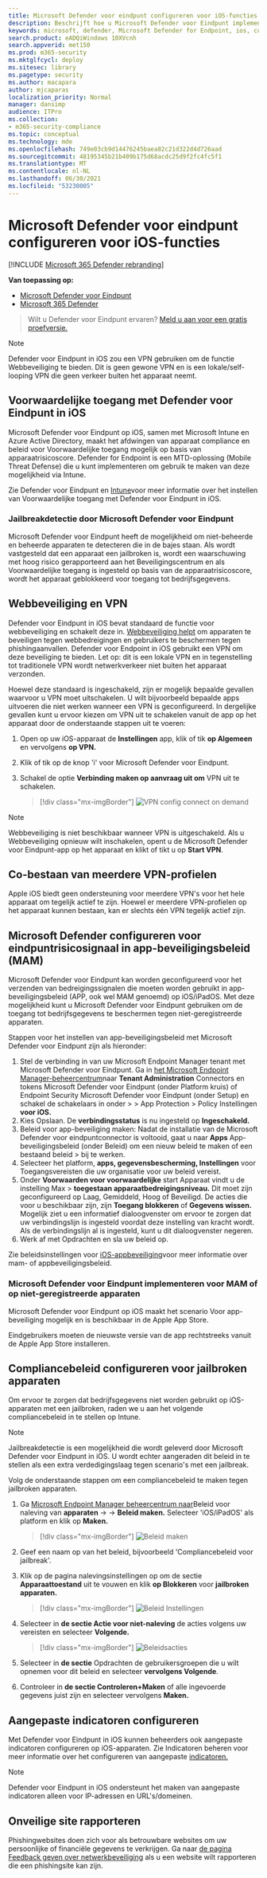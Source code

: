 ```yaml
---
title: Microsoft Defender voor eindpunt configureren voor iOS-functies
description: Beschrijft hoe u Microsoft Defender voor Eindpunt implementeert voor iOS-functies
keywords: microsoft, defender, Microsoft Defender for Endpoint, ios, configure, features, ios
search.product: eADQiWindows 10XVcnh
search.appverid: met150
ms.prod: m365-security
ms.mktglfcycl: deploy
ms.sitesec: library
ms.pagetype: security
ms.author: macapara
author: mjcaparas
localization_priority: Normal
manager: dansimp
audience: ITPro
ms.collection:
- m365-security-compliance
ms.topic: conceptual
ms.technology: mde
ms.openlocfilehash: 749e03cb9d14476245baea82c21d322d4d726aad
ms.sourcegitcommit: 48195345b21b409b175d68acdc25d9f2fc4fc5f1
ms.translationtype: MT
ms.contentlocale: nl-NL
ms.lasthandoff: 06/30/2021
ms.locfileid: "53230005"
---
```

# <a name="configure-microsoft-defender-for-endpoint-on-ios-features"></a>Microsoft Defender voor eindpunt configureren voor iOS-functies

[!INCLUDE [Microsoft 365 Defender rebranding](../../includes/microsoft-defender.md)]

**Van toepassing op:**
- [Microsoft Defender voor Eindpunt](https://go.microsoft.com/fwlink/p/?linkid=2154037)
- [Microsoft 365 Defender](https://go.microsoft.com/fwlink/?linkid=2118804)

> Wilt u Defender voor Eindpunt ervaren? [Meld u aan voor een gratis proefversie.](https://www.microsoft.com/microsoft-365/windows/microsoft-defender-atp?ocid=docs-wdatp-exposedapis-abovefoldlink) 

> [!NOTE]
> Defender voor Eindpunt in iOS zou een VPN gebruiken om de functie Webbeveiliging te bieden. Dit is geen gewone VPN en is een lokale/self-looping VPN die geen verkeer buiten het apparaat neemt.

## <a name="conditional-access-with-defender-for-endpoint-on-ios"></a>Voorwaardelijke toegang met Defender voor Eindpunt in iOS  
Microsoft Defender voor Eindpunt op iOS, samen met Microsoft Intune en Azure Active Directory, maakt het afdwingen van apparaat compliance en beleid voor Voorwaardelijke toegang mogelijk op basis van apparaatrisicoscore. Defender for Endpoint is een MTD-oplossing (Mobile Threat Defense) die u kunt implementeren om gebruik te maken van deze mogelijkheid via Intune.

Zie Defender voor Eindpunt en [Intune](/mem/intune/protect/advanced-threat-protection)voor meer informatie over het instellen van Voorwaardelijke toegang met Defender voor Eindpunt in iOS.

### <a name="jailbreak-detection-by-microsoft-defender-for-endpoint"></a>Jailbreakdetectie door Microsoft Defender voor Eindpunt
Microsoft Defender voor Eindpunt heeft de mogelijkheid om niet-beheerde en beheerde apparaten te detecteren die in de bajes staan. Als wordt vastgesteld dat een apparaat een jailbroken is, wordt een waarschuwing met hoog risico gerapporteerd aan het Beveiligingscentrum en als Voorwaardelijke toegang is ingesteld op basis van de apparaatrisicoscore, wordt het apparaat geblokkeerd voor toegang tot bedrijfsgegevens.

## <a name="web-protection-and-vpn"></a>Webbeveiliging en VPN

Defender voor Eindpunt in iOS bevat standaard de functie voor webbeveiliging en schakelt deze in. [Webbeveiliging helpt](web-protection-overview.md) om apparaten te beveiligen tegen webbedreigingen en gebruikers te beschermen tegen phishingaanvallen. Defender voor Endpoint in iOS gebruikt een VPN om deze beveiliging te bieden. Let op: dit is een lokale VPN en in tegenstelling tot traditionele VPN wordt netwerkverkeer niet buiten het apparaat verzonden.

Hoewel deze standaard is ingeschakeld, zijn er mogelijk bepaalde gevallen waarvoor u VPN moet uitschakelen. U wilt bijvoorbeeld bepaalde apps uitvoeren die niet werken wanneer een VPN is geconfigureerd. In dergelijke gevallen kunt u ervoor kiezen om VPN uit te schakelen vanuit de app op het apparaat door de onderstaande stappen uit te voeren:

1. Open op uw iOS-apparaat de **Instellingen** app, klik of tik **op Algemeen** en vervolgens **op VPN.**
1. Klik of tik op de knop 'i' voor Microsoft Defender voor Eindpunt.
1. Schakel de optie **Verbinding maken op aanvraag uit om** VPN uit te schakelen.

    > [!div class="mx-imgBorder"]
    > ![VPN config connect on demand](images/ios-vpn-config.png)

> [!NOTE]
> Webbeveiliging is niet beschikbaar wanneer VPN is uitgeschakeld. Als u Webbeveiliging opnieuw wilt inschakelen, opent u de Microsoft Defender voor Eindpunt-app op het apparaat en klikt of tikt u op **Start VPN**.

## <a name="co-existence-of-multiple-vpn-profiles"></a>Co-bestaan van meerdere VPN-profielen

Apple iOS biedt geen ondersteuning voor meerdere VPN's voor het hele apparaat om tegelijk actief te zijn. Hoewel er meerdere VPN-profielen op het apparaat kunnen bestaan, kan er slechts één VPN tegelijk actief zijn.

## <a name="configure-microsoft-defender-for-endpoint-risk-signal-in-app-protection-policy-mam"></a>Microsoft Defender configureren voor eindpuntrisicosignaal in app-beveiligingsbeleid (MAM)

Microsoft Defender voor Eindpunt kan worden geconfigureerd voor het verzenden van bedreigingssignalen die moeten worden gebruikt in app-beveiligingsbeleid (APP, ook wel MAM genoemd) op iOS/iPadOS. Met deze mogelijkheid kunt u Microsoft Defender voor Eindpunt gebruiken om de toegang tot bedrijfsgegevens te beschermen tegen niet-geregistreerde apparaten.

Stappen voor het instellen van app-beveiligingsbeleid met Microsoft Defender voor Eindpunt zijn als hieronder:

1. Stel de verbinding in van uw Microsoft Endpoint Manager tenant met Microsoft Defender voor Eindpunt. Ga in [het Microsoft Endpoint Manager-beheercentrum](https://go.microsoft.com/fwlink/?linkid=2109431)naar **Tenant Administration** Connectors en tokens Microsoft Defender voor Eindpunt (onder Platform kruis) of Endpoint Security Microsoft Defender voor Eindpunt (onder Setup) en schakel de schakelaars in onder  >    >   App Protection   >   Policy Instellingen **voor iOS.**
1. Kies Opslaan. De **verbindingsstatus** is nu ingesteld op **Ingeschakeld.**
1. Beleid voor app-beveiliging maken: Nadat de installatie van de Microsoft Defender voor eindpuntconnector is voltooid, gaat u naar **Apps** App-beveiligingsbeleid (onder Beleid) om een nieuw beleid te maken of een bestaand beleid  >   bij te werken.
1. Selecteer het platform, **apps, gegevensbescherming, Instellingen** voor Toegangsvereisten die uw organisatie voor uw beleid vereist.
1. Onder **Voorwaarden voor voorwaardelijke** start Apparaat vindt u de instelling Max  >   **toegestaan apparaatbedreigingsniveau.** Dit moet zijn geconfigureerd op Laag, Gemiddeld, Hoog of Beveiligd. De acties die voor u beschikbaar zijn, zijn **Toegang blokkeren** of **Gegevens wissen.** Mogelijk ziet u een informatief dialoogvenster om ervoor te zorgen dat uw verbindingslijn is ingesteld voordat deze instelling van kracht wordt. Als de verbindingslijn al is ingesteld, kunt u dit dialoogvenster negeren.
1. Werk af met Opdrachten en sla uw beleid op.

Zie beleidsinstellingen voor [iOS-appbeveiliging](/mem/intune/apps/app-protection-policy-settings-ios)voor meer informatie over mam- of appbeveiligingsbeleid.

### <a name="deploying-microsoft-defender-for-endpoint-for-mam-or-on-unenrolled-devices"></a>Microsoft Defender voor Eindpunt implementeren voor MAM of op niet-geregistreerde apparaten

Microsoft Defender voor Eindpunt op iOS maakt het scenario Voor app-beveiliging mogelijk en is beschikbaar in de Apple App Store.

Eindgebruikers moeten de nieuwste versie van de app rechtstreeks vanuit de Apple App Store installeren.

## <a name="configure-compliance-policy-against-jailbroken-devices"></a>Compliancebeleid configureren voor jailbroken apparaten

Om ervoor te zorgen dat bedrijfsgegevens niet worden gebruikt op iOS-apparaten met een jailbroken, raden we u aan het volgende compliancebeleid in te stellen op Intune.

> [!NOTE]
> Jailbreakdetectie is een mogelijkheid die wordt geleverd door Microsoft Defender voor Eindpunt in iOS. U wordt echter aangeraden dit beleid in te stellen als een extra verdedigingslaag tegen scenario's met een jailbreak.

Volg de onderstaande stappen om een compliancebeleid te maken tegen jailbroken apparaten.

1. Ga [Microsoft Endpoint Manager beheercentrum naar](https://go.microsoft.com/fwlink/?linkid=2109431)Beleid voor naleving van **apparaten**  ->    ->  **Beleid maken.** Selecteer 'iOS/iPadOS' als platform en klik op **Maken.**

    > [!div class="mx-imgBorder"]
    > ![Beleid maken](images/ios-jb-policy.png)

2. Geef een naam op van het beleid, bijvoorbeeld 'Compliancebeleid voor jailbreak'.
3. Klik op de pagina nalevingsinstellingen op om de sectie **Apparaattoestand** uit te vouwen en klik **op Blokkeren** voor **jailbroken apparaten.**

    > [!div class="mx-imgBorder"]
    > ![Beleid Instellingen](images/ios-jb-settings.png)

4. Selecteer in **de sectie Actie voor niet-naleving** de acties volgens uw vereisten en selecteer **Volgende.**

    > [!div class="mx-imgBorder"]
    > ![Beleidsacties](images/ios-jb-actions.png)

5. Selecteer in **de sectie** Opdrachten de gebruikersgroepen die u wilt opnemen voor dit beleid en selecteer **vervolgens Volgende**.
6. Controleer in **de sectie Controleren+Maken** of alle ingevoerde gegevens juist zijn en selecteer vervolgens **Maken.**

## <a name="configure-custom-indicators"></a>Aangepaste indicatoren configureren

Met Defender voor Eindpunt in iOS kunnen beheerders ook aangepaste indicatoren configureren op iOS-apparaten. Zie Indicatoren beheren voor meer informatie over het configureren van aangepaste [indicatoren.](/microsoft-365/security/defender-endpoint/manage-indicators)

> [!NOTE]
> Defender voor Eindpunt in iOS ondersteunt het maken van aangepaste indicatoren alleen voor IP-adressen en URL's/domeinen.

## <a name="report-unsafe-site"></a>Onveilige site rapporteren

Phishingwebsites doen zich voor als betrouwbare websites om uw persoonlijke of financiële gegevens te verkrijgen. Ga naar [de pagina Feedback geven over netwerkbeveiliging](https://www.microsoft.com/wdsi/filesubmission/exploitguard/networkprotection) als u een website wilt rapporteren die een phishingsite kan zijn.

